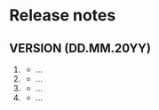 # Release notes

## __VERSION__ (DD.MM.20YY)
1. [](#features)
	* ...
2. [](#improvements)
	* ...
3. [](#fixes)
	* ...
4. [](#misc)
	* ...
